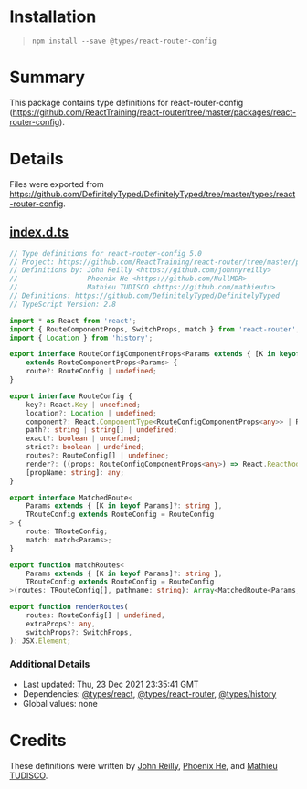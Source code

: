 # Installation
> `npm install --save @types/react-router-config`

# Summary
This package contains type definitions for react-router-config (https://github.com/ReactTraining/react-router/tree/master/packages/react-router-config).

# Details
Files were exported from https://github.com/DefinitelyTyped/DefinitelyTyped/tree/master/types/react-router-config.
## [index.d.ts](https://github.com/DefinitelyTyped/DefinitelyTyped/tree/master/types/react-router-config/index.d.ts)
````ts
// Type definitions for react-router-config 5.0
// Project: https://github.com/ReactTraining/react-router/tree/master/packages/react-router-config, https://github.com/reacttraining/react-router
// Definitions by: John Reilly <https://github.com/johnnyreilly>
//                 Phoenix He <https://github.com/NullMDR>
//                 Mathieu TUDISCO <https://github.com/mathieutu>
// Definitions: https://github.com/DefinitelyTyped/DefinitelyTyped
// TypeScript Version: 2.8

import * as React from 'react';
import { RouteComponentProps, SwitchProps, match } from 'react-router';
import { Location } from 'history';

export interface RouteConfigComponentProps<Params extends { [K in keyof Params]?: string } = {}>
    extends RouteComponentProps<Params> {
    route?: RouteConfig | undefined;
}

export interface RouteConfig {
    key?: React.Key | undefined;
    location?: Location | undefined;
    component?: React.ComponentType<RouteConfigComponentProps<any>> | React.ComponentType | undefined;
    path?: string | string[] | undefined;
    exact?: boolean | undefined;
    strict?: boolean | undefined;
    routes?: RouteConfig[] | undefined;
    render?: ((props: RouteConfigComponentProps<any>) => React.ReactNode) | undefined;
    [propName: string]: any;
}

export interface MatchedRoute<
    Params extends { [K in keyof Params]?: string },
    TRouteConfig extends RouteConfig = RouteConfig
> {
    route: TRouteConfig;
    match: match<Params>;
}

export function matchRoutes<
    Params extends { [K in keyof Params]?: string },
    TRouteConfig extends RouteConfig = RouteConfig
>(routes: TRouteConfig[], pathname: string): Array<MatchedRoute<Params, TRouteConfig>>;

export function renderRoutes(
    routes: RouteConfig[] | undefined,
    extraProps?: any,
    switchProps?: SwitchProps,
): JSX.Element;

````

### Additional Details
 * Last updated: Thu, 23 Dec 2021 23:35:41 GMT
 * Dependencies: [@types/react](https://npmjs.com/package/@types/react), [@types/react-router](https://npmjs.com/package/@types/react-router), [@types/history](https://npmjs.com/package/@types/history)
 * Global values: none

# Credits
These definitions were written by [John Reilly](https://github.com/johnnyreilly), [Phoenix He](https://github.com/NullMDR), and [Mathieu TUDISCO](https://github.com/mathieutu).
